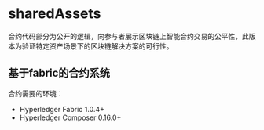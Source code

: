# sharedAssets

合约代码部分为公开的逻辑，向参与者展示区块链上智能合约交易的公平性，此版本为验证特定资产场景下的区块链解决方案的可行性。
## 基于fabric的合约系统
 合约需要的环境：
 - Hyperledger Fabric 1.0.4+
 - Hyperledger Composer 0.16.0+
